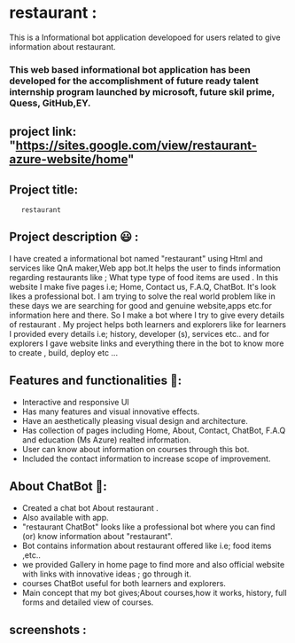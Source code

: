 # restaurant :
This is a Informational bot application developoed for users related to give information about restaurant.

### This web based informational bot application has been developed for the accomplishment of future ready talent internship program launched by microsoft, future skil prime, Quess, GitHub,EY.

## project link: "https://sites.google.com/view/restaurant-azure-website/home"


## Project title:
       restaurant
    
   
## Project description 😃 :

I have created a informational bot named "restaurant" using Html and services like QnA maker,Web app bot.It helps the user to finds information regarding restaurants like ; What type type of food items are used . In this website I make five pages i.e; Home, Contact us, F.A.Q, ChatBot. It's look likes a professional bot. I am trying to solve the real world problem like in these days we are searching for good and genuine website,apps etc.for information here and there. So I make a bot where I try to give every details of restaurant . My project helps both learners and explorers like for learners I provided every details i.e; history, developer (s), services etc.. and for explorers I gave website links and everything there in the bot to know more to create , build, deploy etc ...

## Features and functionalities 🧐:
- Interactive and responsive UI
- Has many features and visual innovative effects.
- Have an aesthetically pleasing visual design and architecture.
- Has collection of pages including Home, About, Contact, ChatBot, F.A.Q and education (Ms Azure) realted information.
- User can know about information on courses through this bot.
- Included the contact information to increase scope of improvement.
## About ChatBot 💬:
- Created a chat bot About restaurant .
- Also available with app.
- "restaurant ChatBot" looks like a professional bot where you can find (or) know information about "restaurant".
- Bot contains information about restaurant offered like i.e; food items ,etc..
- we provided Gallery in home page to find more and also official website with links with innovative ideas ; go through it.
- courses ChatBot useful for both learners and explorers.
- Main concept that my bot gives;About courses,how it works, history, full forms and detailed view of courses.
## screenshots :
